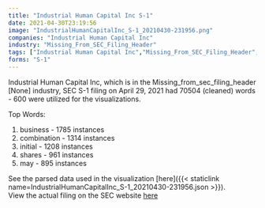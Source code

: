 ```yaml
---
title: "Industrial Human Capital Inc S-1"
date: 2021-04-30T23:19:56
image: "IndustrialHumanCapitalInc_S-1_20210430-231956.png"
companies: "Industrial Human Capital Inc"
industry: "Missing_From_SEC_Filing_Header"
tags: ["Industrial Human Capital Inc","Missing_From_SEC_Filing_Header","04-29-2021","S-1"]
forms: "S-1"
---
```

Industrial Human Capital Inc, which is in the Missing_from_sec_filing_header [None] industry, SEC S-1 filing on April 29, 2021 had 70504 (cleaned) words - 600 were utilized for the visualizations.

Top Words:
1. business - 1785 instances
2. combination - 1314 instances
3. initial - 1208 instances
4. shares - 961 instances
5. may - 895 instances


See the parsed data used in the visualization [here]({{< staticlink name=IndustrialHumanCapitalInc_S-1_20210430-231956.json >}}).  
View the actual filing on the SEC website [here](https://www.sec.gov/Archives/edgar/data/1855302/0001104659-21-056815.txt)